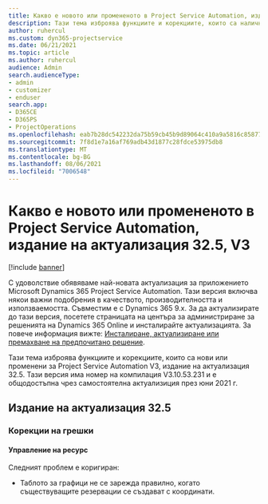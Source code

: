 ```yaml
---
title: Какво е новото или промененото в Project Service Automation, издание на актуализация 32.5, V3
description: Тази тема изброява функциите и корекциите, които са налични в Project Service Automation V3, издание на актуализация 32.5, V3.
author: ruhercul
ms.custom: dyn365-projectservice
ms.date: 06/21/2021
ms.topic: article
ms.author: ruhercul
audience: Admin
search.audienceType:
- admin
- customizer
- enduser
search.app:
- D365CE
- D365PS
- ProjectOperations
ms.openlocfilehash: eab7b28dc542232da75b59cb45b9d89064c410a9a5816c8587783140daf54f46
ms.sourcegitcommit: 7f8d1e7a16af769adb43d1877c28fdce53975db8
ms.translationtype: MT
ms.contentlocale: bg-BG
ms.lasthandoff: 08/06/2021
ms.locfileid: "7006548"
---
```

# <a name="whats-new-or-changed-in-project-service-automation-update-release-325-v3"></a>Какво е новото или промененото в Project Service Automation, издание на актуализация 32.5, V3

[!include [banner](../includes/psa-now-project-operations.md)]

С удоволствие обявяваме най-новата актуализация за приложението Microsoft Dynamics 365 Project Service Automation. Тази версия включва някои важни подобрения в качеството, производителността и използваемостта. Съвместим е с Dynamics 365 9.x. За да актуализирате до тази версия, посетете страницата на центъра за администриране за решенията на Dynamics 365 Online и инсталирайте актуализацията. За повече информация вижте: [Инсталиране, актуализиране или премахване на предпочитано решение](/power-platform/admin/install-remove-preferred-solution).

Тази тема изброява функциите и корекциите, които са нови или променени за Project Service Automation V3, издание на актуализация 32.5. Тази версия има номер на компилация V3.10.53.231 и е общодостъпна чрез самостоятелна актуализиция през юни 2021 г.

## <a name="update-release-325"></a>Издание на актуализация 32.5

### <a name="bug-fixes"></a>Корекции на грешки

#### <a name="resource-management"></a>Управление на ресурс

Следният проблем е коригиран:

- Таблото за графици не се зарежда правилно, когато съществуващите резервации се създават с координати.

